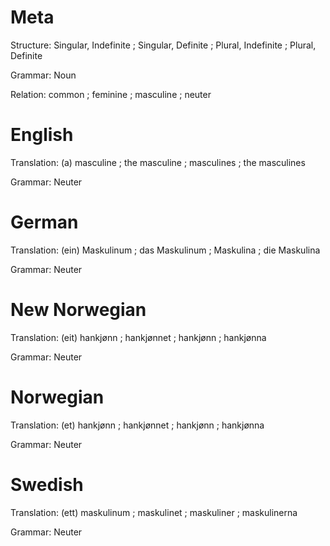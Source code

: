 Meta
====

Structure: Singular, Indefinite ; Singular, Definite ; Plural, Indefinite ; Plural, Definite

Grammar:   Noun

Relation:  common ; feminine ; masculine ; neuter



English
=======

Translation: (a) masculine ; the masculine ; masculines ; the masculines

Grammar:     Neuter



German
======

Translation: (ein) Maskulinum ; das Maskulinum ; Maskulina ; die Maskulina

Grammar:     Neuter



New Norwegian
=============

Translation: (eit) hankjønn ; hankjønnet ; hankjønn ; hankjønna

Grammar:     Neuter



Norwegian
=========

Translation: (et) hankjønn ; hankjønnet ; hankjønn ; hankjønna

Grammar:     Neuter



Swedish
=======

Translation: (ett) maskulinum ; maskulinet ; maskuliner ; maskulinerna

Grammar:     Neuter
